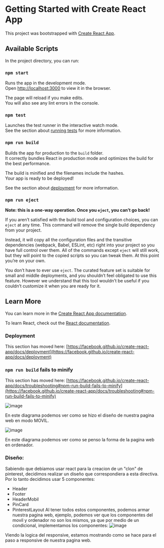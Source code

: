 # Getting Started with Create React App

This project was bootstrapped with [Create React App](https://github.com/facebook/create-react-app).

## Available Scripts

In the project directory, you can run:

### `npm start`

Runs the app in the development mode.\
Open [http://localhost:3000](http://localhost:3000) to view it in the browser.

The page will reload if you make edits.\
You will also see any lint errors in the console.

### `npm test`

Launches the test runner in the interactive watch mode.\
See the section about [running tests](https://facebook.github.io/create-react-app/docs/running-tests) for more information.

### `npm run build`

Builds the app for production to the `build` folder.\
It correctly bundles React in production mode and optimizes the build for the best performance.

The build is minified and the filenames include the hashes.\
Your app is ready to be deployed!

See the section about [deployment](https://facebook.github.io/create-react-app/docs/deployment) for more information.

### `npm run eject`

**Note: this is a one-way operation. Once you `eject`, you can’t go back!**

If you aren’t satisfied with the build tool and configuration choices, you can `eject` at any time. This command will remove the single build dependency from your project.

Instead, it will copy all the configuration files and the transitive dependencies (webpack, Babel, ESLint, etc) right into your project so you have full control over them. All of the commands except `eject` will still work, but they will point to the copied scripts so you can tweak them. At this point you’re on your own.

You don’t have to ever use `eject`. The curated feature set is suitable for small and middle deployments, and you shouldn’t feel obligated to use this feature. However we understand that this tool wouldn’t be useful if you couldn’t customize it when you are ready for it.

## Learn More

You can learn more in the [Create React App documentation](https://facebook.github.io/create-react-app/docs/getting-started).

To learn React, check out the [React documentation](https://reactjs.org/).


### Deployment

This section has moved here: [https://facebook.github.io/create-react-app/docs/deployment](https://facebook.github.io/create-react-app/docs/deployment)

### `npm run build` fails to minify

This section has moved here: [https://facebook.github.io/create-react-app/docs/troubleshooting#npm-run-build-fails-to-minify](https://facebook.github.io/create-react-app/docs/troubleshooting#npm-run-build-fails-to-minify)

![image](https://user-images.githubusercontent.com/72415333/137005952-61444721-5528-4903-b55c-00af7726a5ee.png)

En este diagrama podemos ver como se hizo el diseño de nuestra pagina web en modo MOVIL.

![image](https://user-images.githubusercontent.com/72415333/137006052-84a26b98-74f9-459b-b097-ad9b185d8e47.png)

En este diagrama podemos ver como se penso la forma de la pagina web en ordenador.

### Diseño:
Sabiendo que debiamos usar react para la creacion de un "clon" de pinterest, decidimos realizar un diseño que correspondiera a esta directiva.
Por lo tanto decidimos usar 5 componentes:
* Header
* Footer
* HeaderMobil
* PinCard
* PinterestLayout
Al tener todos estos componentes, podemos armar nuestra pagina web, ejemplo, podemos ver que los componentes del movil y ordenador no son los mismos, ya que por medio de un condicional, implementamos los componentes:
![image](https://user-images.githubusercontent.com/72415333/137008215-7f0a4b00-a94f-410e-96c2-abcec3e19ca8.png)

Viendo la logica del responsive, estamos mostrando como se hace para el paso a responsive de nuestra pagina web.





